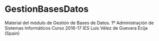 # GestionBasesDatos

Material del módulo de Gestión de Bases de Datos.
1º Administración de Sistemas Informáticos
Curso 2016-17
IES Luis Vélez de Guevara
Écija (Spain)
